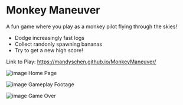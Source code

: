 # Monkey Maneuver
A fun game where you play as a monkey pilot flying through the skies!

- Dodge increasingly fast logs
- Collect randonly spawning bananas
- Try to get a new high score!

Link to Play: https://mandyschen.github.io/MonkeyManeuver/

![image](https://github.com/mandyschen/MonkeyManeuver/assets/100249839/3c4738e6-812b-40ec-9591-919fd5323878)
Home Page

![image](https://github.com/mandyschen/MonkeyManeuver/assets/100249839/96fa6815-e584-4454-a164-ba8c094eeb23)
Gameplay Footage

![image](https://github.com/mandyschen/MonkeyManeuver/assets/100249839/bd5e5b77-0d25-4e82-a1f1-5b3da23e6cc4)
Game Over
